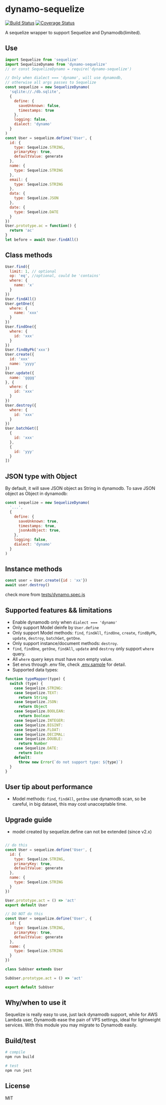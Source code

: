 # dynamo-sequelize

[![Build Status](https://img.shields.io/endpoint.svg?url=https%3A%2F%2Factions-badge.atrox.dev%2Fatrox%2Fsync-dotenv%2Fbadge)](https://github.com/zxdong262/dynamo-sequelize/actions)
[![Coverage Status](https://coveralls.io/repos/github/zxdong262/dynamo-sequelize/badge.svg?branch=release)](https://coveralls.io/github/zxdong262/dynamo-sequelize?branch=release)

A sequelize wrapper to support Sequelize and Dynamodb(limited).

## Use

```js
import Sequelize from 'sequelize'
import SequelizeDynamo from 'dynamo-sequelize'
// or const SequelizeDynamo = require('dynamo-sequelize')

// Only when dialect === 'dynamo', will use dynamodb,
// otherwise all args passes to Sequelize
const sequelize = new SequelizeDynamo(
  'sqlite://./db.sqlite',
  {
    define: {
      saveUnknown: false,
      timestamps: true
    },
    logging: false,
    dialect: 'dynamo'
  }
)
const User = sequelize.define('User', {
  id: {
    type: Sequelize.STRING,
    primaryKey: true,
    defaultValue: generate
  },
  name: {
    type: Sequelize.STRING
  },
  email: {
    type: Sequelize.STRING
  },
  data: {
    type: Sequelize.JSON
  },
  date: {
    type: Sequelize.DATE
  }
})
User.prototype.ac = function() {
  return 'ac'
}
let before = await User.findAll()
```

## Class methods

```js
User.find({
  limit: 1, // optional
  op: 'eq', //optional, could be 'contains'
  where: {
    name: 'x'
  }
})
User.findAll()
User.getOne({
  where: {
    name: 'xxx'
  }
})
User.findOne({
  where: {
    id: 'xxx'
  }
})
User.findByPk('xxx')
User.create({
  id: 'xxx'
  name: 'yyyy'
})
User.update({
  name: 'gggg'
}, {
  where: {
    id: 'xxx'
  }
})
User.destroy({
  where: {
    id: 'xxx'
  }
})
User.batchGet([
  {
    id: 'xxx'
  },
  {
    id: 'yyy'
  }
])
```

## JSON type with Object

By default, it will save JSON object as String in dynamodb. To save JSON object as Object in dynamodb:

```js
const sequelize = new SequelizeDynamo(
  '...',
  {
    define: {
      saveUnknown: true,
      timestamps: true,
      jsonAsObject: true,
    },
    logging: false,
    dialect: 'dynamo'
  }
)
```

## Instance methods

```js
const user = User.create({id : 'xx'})
await user.destroy()
```

check more from [tests/dynamo.spec.js](tests/dynamo.spec.js)

## Supported features && limitations

- Enable dynamodb only when `dialect === 'dynamo'`
- Only support Model deinfe by `User.define`
- Only support Model methods: `find`, `findAll`, `findOne`, `create`, `findByPk`, `update`, `destroy`, `batchGet`, `getOne`.
- Only support instance/document methods: `destroy`.
- `find`, `findOne`, `getOne`, `findAll`, `update` and `destroy` only support `where` query.
- All `where` query keys must have non empty value.
- Set envs through .env file, check [.env.sample](.env.sample) for detail.
- Supported data types:

```js
function typeMapper(type) {
  switch (type) {
    case Sequelize.STRING:
    case Sequelize.TEXT:
      return String
    case Sequelize.JSON:
      return Object
    case Sequelize.BOOLEAN:
      return Boolean
    case Sequelize.INTEGER:
    case Sequelize.BIGINT:
    case Sequelize.FLOAT:
    case Sequelize.DECIMAL:
    case Sequelize.DOUBLE:
      return Number
    case Sequelize.DATE:
      return Date
    default:
      throw new Error(`do not support type: ${type}`)
  }
}
```

## User tip about performance

- Model methods: `find`, `findAll`, `getOne` use dynamodb scan, so be careful, in big dataset, this may cost unacceptable time.

## Upgrade guide

- model created by sequelize.define can not be extended (since v2.x)

```js

// do this
const User = sequelize.define('User', {
  id: {
    type: Sequelize.STRING,
    primaryKey: true,
    defaultValue: generate
  },
  name: {
    type: Sequelize.STRING
  }
})

User.prototype.act = () => 'act'
export default User

// DO NOT do this
const User = sequelize.define('User', {
  id: {
    type: Sequelize.STRING,
    primaryKey: true,
    defaultValue: generate
  },
  name: {
    type: Sequelize.STRING
  }
})

class SubUser extends User

SubUser.prototype.act = () => 'act'

export default SubUser

```

## Why/when to use it

Sequelize is really easy to use, just lack dynamodb support, while for AWS Lambda user, Dynamodb ease the pain of VPS settings, ideal for lightweight services. With this module you may migrate to Dynamodb easily.

## Build/test

```bash
# compile
npm run build

# test
npm run jest
```

## License

MIT
